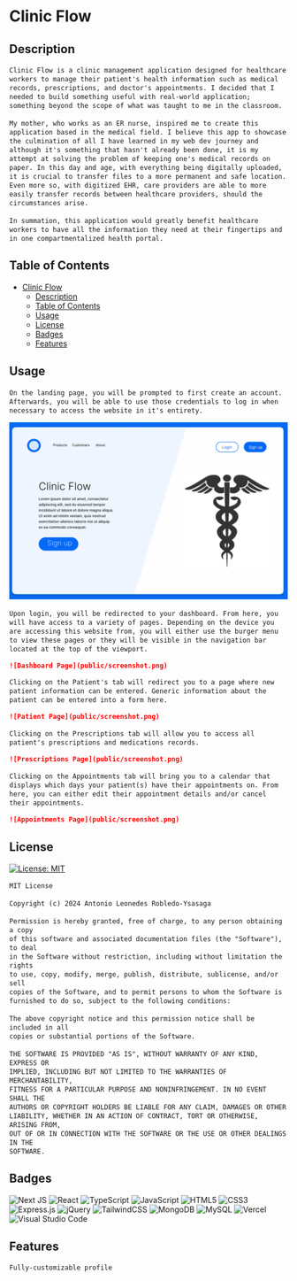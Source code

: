 # Clinic Flow

## Description

    Clinic Flow is a clinic management application designed for healthcare workers to manage their patient's health information such as medical records, prescriptions, and doctor's appointments. I decided that I needed to build something useful with real-world application; something beyond the scope of what was taught to me in the classroom. 
    
    My mother, who works as an ER nurse, inspired me to create this application based in the medical field. I believe this app to showcase the culmination of all I have learned in my web dev journey and although it's something that hasn't already been done, it is my attempt at solving the problem of keeping one's medical records on paper. In this day and age, with everything being digitally uploaded, it is crucial to transfer files to a more permanent and safe location. Even more so, with digitized EHR, care providers are able to more easily transfer records between healthcare providers, should the circumstances arise. 

    In summation, this application would greatly benefit healthcare workers to have all the information they need at their fingertips and in one compartmentalized health portal. 

## Table of Contents
- [Clinic Flow](#clinic-flow)
  - [Description](#description)
  - [Table of Contents](#table-of-contents)
  - [Usage](#usage)
  - [License](#license)
  - [Badges](#badges)
  - [Features](#features)

## Usage 

    On the landing page, you will be prompted to first create an account. Afterwards, you will be able to use those credentials to log in when necessary to access the website in it's entirety. 
    
<p align="center">
<img src="public/ClinicFlow.png" alt="Clinic Flow's landing page" width="700px">
</p>
  
    Upon login, you will be redirected to your dashboard. From here, you will have access to a variety of pages. Depending on the device you are accessing this website from, you will either use the burger menu to view these pages or they will be visible in the navigation bar located at the top of the viewport. 

  ```md
  ![Dashboard Page](public/screenshot.png)
  ```

    Clicking on the Patient's tab will redirect you to a page where new patient information can be entered. Generic information about the patient can be entered into a form here. 
    
```md
![Patient Page](public/screenshot.png)
  ```

    Clicking on the Prescriptions tab will allow you to access all patient's prescriptions and medications records. 

```md
![Prescriptions Page](public/screenshot.png)
```

    Clicking on the Appointments tab will bring you to a calendar that displays which days your patient(s) have their appointments on. From here, you can either edit their appointment details and/or cancel their appointments. 

```md
![Appointments Page](public/screenshot.png)
```

## License

[![License: MIT](https://img.shields.io/badge/License-MIT-yellow.svg)](https://opensource.org/licenses/MIT)

    MIT License 

    Copyright (c) 2024 Antonio Leonedes Robledo-Ysasaga

    Permission is hereby granted, free of charge, to any person obtaining a copy
    of this software and associated documentation files (the "Software"), to deal
    in the Software without restriction, including without limitation the rights
    to use, copy, modify, merge, publish, distribute, sublicense, and/or sell
    copies of the Software, and to permit persons to whom the Software is
    furnished to do so, subject to the following conditions:

    The above copyright notice and this permission notice shall be included in all
    copies or substantial portions of the Software.

    THE SOFTWARE IS PROVIDED "AS IS", WITHOUT WARRANTY OF ANY KIND, EXPRESS OR
    IMPLIED, INCLUDING BUT NOT LIMITED TO THE WARRANTIES OF MERCHANTABILITY,
    FITNESS FOR A PARTICULAR PURPOSE AND NONINFRINGEMENT. IN NO EVENT SHALL THE
    AUTHORS OR COPYRIGHT HOLDERS BE LIABLE FOR ANY CLAIM, DAMAGES OR OTHER
    LIABILITY, WHETHER IN AN ACTION OF CONTRACT, TORT OR OTHERWISE, ARISING FROM,
    OUT OF OR IN CONNECTION WITH THE SOFTWARE OR THE USE OR OTHER DEALINGS IN THE
    SOFTWARE.

## Badges
![Next JS](https://img.shields.io/badge/Next-black?style=for-the-badge&logo=next.js&logoColor=white)
![React](https://img.shields.io/badge/react-%2320232a.svg?style=for-the-badge&logo=react&logoColor=%2361DAFB)
![TypeScript](https://img.shields.io/badge/typescript-%23007ACC.svg?style=for-the-badge&logo=typescript&logoColor=white)
![JavaScript](https://img.shields.io/badge/javascript-%23323330.svg?style=for-the-badge&logo=javascript&logoColor=%23F7DF1E)
![HTML5](https://img.shields.io/badge/html5-%23E34F26.svg?style=for-the-badge&logo=html5&logoColor=white)
![CSS3](https://img.shields.io/badge/css3-%231572B6.svg?style=for-the-badge&logo=css3&logoColor=white)
![Express.js](https://img.shields.io/badge/express.js-%23404d59.svg?style=for-the-badge&logo=express&logoColor=%2361DAFB)
![jQuery](https://img.shields.io/badge/jquery-%230769AD.svg?style=for-the-badge&logo=jquery&logoColor=white)
![TailwindCSS](https://img.shields.io/badge/tailwindcss-%2338B2AC.svg?style=for-the-badge&logo=tailwind-css&logoColor=white)
![MongoDB](https://img.shields.io/badge/MongoDB-%234ea94b.svg?style=for-the-badge&logo=mongodb&logoColor=white)
![MySQL](https://img.shields.io/badge/mysql-4479A1.svg?style=for-the-badge&logo=mysql&logoColor=white)
![Vercel](https://img.shields.io/badge/vercel-%23000000.svg?style=for-the-badge&logo=vercel&logoColor=white)
![Visual Studio Code](https://img.shields.io/badge/Visual%20Studio%20Code-0078d7.svg?style=for-the-badge&logo=visual-studio-code&logoColor=white)

## Features 

    Fully-customizable profile 